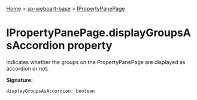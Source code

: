 <!-- docId=sp-webpart-base.ipropertypanepage.displaygroupsasaccordion -->

[Home](./index.md) &gt; [sp-webpart-base](./sp-webpart-base.md) &gt; [IPropertyPanePage](./sp-webpart-base.ipropertypanepage.md)

# IPropertyPanePage.displayGroupsAsAccordion property

Indicates whether the groups on the PropertyPanePage are displayed as accordion or not.

**Signature:**
```javascript
displayGroupsAsAccordion: boolean
```
